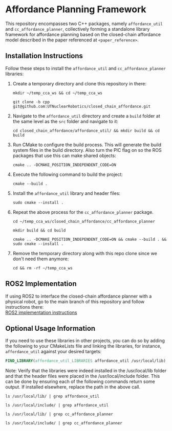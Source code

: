 # Affordance Planning Framework

This repository encompasses two C++ packages, namely `affordance_util` and `cc_affordance_planner`, collectively forming a standalone library framework for affordance planning based on the closed-chain affordance model described in the paper referenced at `<paper_reference>`.

## Installation Instructions
Follow these steps to install the `affordance_util` and `cc_affordance_planner` libraries:

1. Create a temporary directory and clone this repository in there:
   ```
   mkdir ~/temp_cca_ws && cd ~/temp_cca_ws
   ```
   ```
   git clone -b cpp git@github.com:UTNuclearRobotics/closed_chain_affordance.git
   ```

2. Navigate to the `affordance_util` directory and create a `build` folder at the same level as the `src` folder and navigate to it:
   ```
   cd closed_chain_affordance/affordance_util/ && mkdir build && cd build
   ```

3. Run CMake to configure the build process. This will generate the build system files in the build directory. Also turn the PIC flag on so the ROS packages that use this can make shared objects:
   ```
   cmake .. -DCMAKE_POSITION_INDEPENDENT_CODE=ON
   ```

4. Execute the following command to build the project:
   ```
   cmake --build .
   ```

5. Install the `affordance_util` library and header files:
   ```
   sudo cmake --install .
   ```

6. Repeat the above process for the `cc_affordance_planner` package.
   ```
   cd ~/temp_cca_ws/closed_chain_affordance/cc_affordance_planner
   ```
   ```
   mkdir build && cd build
   ```
   ```
   cmake .. -DCMAKE_POSITION_INDEPENDENT_CODE=ON && cmake --build . && sudo cmake --install .
   ```

7. Remove the temporary directory along with this repo clone since we don't need them anymore:
   ```
   cd && rm -rf ~/temp_cca_ws
   ```

## ROS2 Implementation

If using ROS2 to interface the closed-chain affordance planner with a physical robot, go to the main branch of this repository and follow instructions there:</br>
   [ROS2 implementation instructions](https://github.com/UTNuclearRobotics/closed_chain_affordance/tree/main)
   
## Optional Usage Information
If you need to use these libraries in other projects, you can do so by adding the following to your CMakeLists file and linking the libraries, for instance, `affordance_util` against your desired targets:
```cmake
FIND_LIBRARY(affordance_util_LIBRARIES affordance_util /usr/local/lib)
```
Note: Verify that the libraries were indeed installed in the /usr/local/lib folder and that the header files were placed in the /usr/local/include folder. This can be done by ensuring each of the following commands return some output. If installed elsewhere, replace the path in the above call.
```
ls /usr/local/lib/ | grep affordance_util
```
```
ls /usr/local/include/ | grep affordance_util
```
```
ls /usr/local/lib/ | grep cc_affordance_planner
```
```
ls /usr/local/include/ | grep cc_affordance_planner
```

